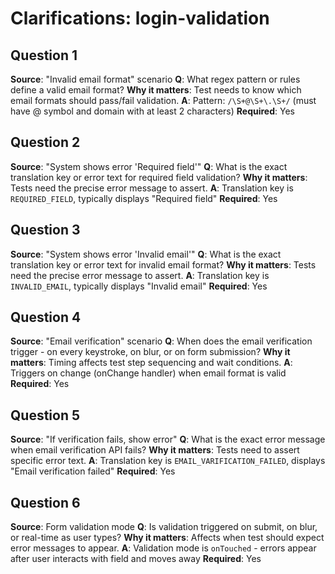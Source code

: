 # Clarifications: login-validation

## Question 1

**Source**: "Invalid email format" scenario
**Q**: What regex pattern or rules define a valid email format?
**Why it matters**: Test needs to know which email formats should pass/fail validation.
**A**: Pattern: `/\S+@\S+\.\S+/` (must have @ symbol and domain with at least 2 characters)
**Required**: Yes

## Question 2

**Source**: "System shows error 'Required field'"
**Q**: What is the exact translation key or error text for required field validation?
**Why it matters**: Tests need the precise error message to assert.
**A**: Translation key is `REQUIRED_FIELD`, typically displays "Required field"
**Required**: Yes

## Question 3

**Source**: "System shows error 'Invalid email'"
**Q**: What is the exact translation key or error text for invalid email format?
**Why it matters**: Tests need the precise error message to assert.
**A**: Translation key is `INVALID_EMAIL`, typically displays "Invalid email"
**Required**: Yes

## Question 4

**Source**: "Email verification" scenario
**Q**: When does the email verification trigger - on every keystroke, on blur, or on form submission?
**Why it matters**: Timing affects test step sequencing and wait conditions.
**A**: Triggers on change (onChange handler) when email format is valid
**Required**: Yes

## Question 5

**Source**: "If verification fails, show error"
**Q**: What is the exact error message when email verification API fails?
**Why it matters**: Tests need to assert specific error text.
**A**: Translation key is `EMAIL_VARIFICATION_FAILED`, displays "Email verification failed"
**Required**: Yes

## Question 6

**Source**: Form validation mode
**Q**: Is validation triggered on submit, on blur, or real-time as user types?
**Why it matters**: Affects when test should expect error messages to appear.
**A**: Validation mode is `onTouched` - errors appear after user interacts with field and moves away
**Required**: Yes
